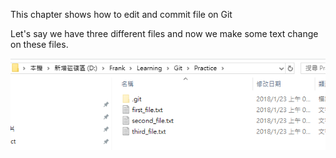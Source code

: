 This chapter shows how to edit and commit file on Git

Let's say we have three different files and now we make some text change on these files.

![](/assets/file)



